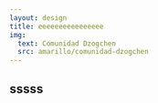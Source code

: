 ```yaml
---
layout: design
title: eeeeeeeeeeeeeeee
img:
  text: Comunidad Dzogchen
  src: amarillo/comunidad-dzogchen
---
```

## sssss
